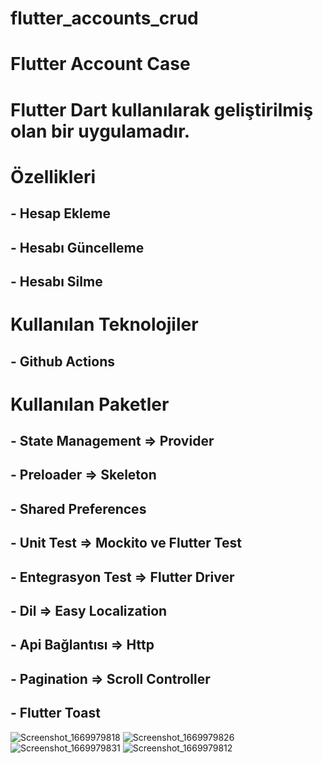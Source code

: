 # flutter_accounts_crud

# Flutter Account Case

# Flutter Dart kullanılarak geliştirilmiş olan bir uygulamadır.

# Özellikleri

## - Hesap Ekleme

## - Hesabı Güncelleme

## - Hesabı Silme 

# Kullanılan Teknolojiler

## - Github Actions

# Kullanılan Paketler

## - State Management => Provider

## - Preloader => Skeleton

## - Shared Preferences

## - Unit Test => Mockito ve Flutter Test

## - Entegrasyon Test => Flutter Driver

## - Dil => Easy Localization

## - Api Bağlantısı => Http

## - Pagination => Scroll Controller

## - Flutter Toast
![Screenshot_1669979818](https://user-images.githubusercontent.com/29912167/205289990-1534d978-a6fa-4bb5-b471-64c093077c42.png)
![Screenshot_1669979826](https://user-images.githubusercontent.com/29912167/205289996-7abf16d6-afa9-4230-9e61-4c220d2218cf.png)
![Screenshot_1669979831](https://user-images.githubusercontent.com/29912167/205290001-eb5893c8-19af-4cbb-9f78-5cc4b9bdcafd.png)
![Screenshot_1669979812](https://user-images.githubusercontent.com/29912167/205290005-5365078a-8659-441c-9824-b10857b3f5dc.png)



